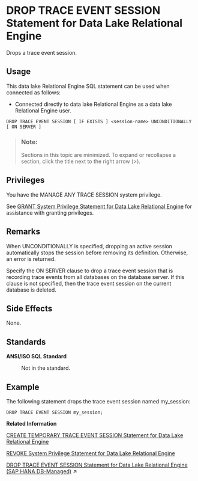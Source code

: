 <!-- loio816f77f16ce21014902f832b346099c2 -->

# DROP TRACE EVENT SESSION Statement for Data Lake Relational Engine

Drops a trace event session.



<a name="loio816f77f16ce21014902f832b346099c2__section_azh_5fj_znb"/>

## Usage

This data lake Relational Engine SQL statement can be used when connected as follows:

-   Connected directly to data lake Relational Engine as a data lake Relational Engine user.



```
DROP TRACE EVENT SESSION [ IF EXISTS ] <session-name> UNCONDITIONALLY [ ON SERVER ]
```



> ### Note:  
> Sections in this topic are minimized. To expand or recollapse a section, click the title next to the right arrow \(*\>*\).



<a name="loio816f77f16ce21014902f832b346099c2__drop_trace_event_session_priv1"/>

## Privileges

You have the MANAGE ANY TRACE SESSION system privilege.

See [GRANT System Privilege Statement for Data Lake Relational Engine](grant-system-privilege-statement-for-data-lake-relational-engine-a3dfcb0.md) for assistance with granting privileges.



<a name="loio816f77f16ce21014902f832b346099c2__drop_trace_event_session_remarks1"/>

## Remarks

When UNCONDITIONALLY is specified, dropping an active session automatically stops the session before removing its definition. Otherwise, an error is returned.

Specify the ON SERVER clause to drop a trace event session that is recording trace events from all databases on the database server. If this clause is not specified, then the trace event session on the current database is deleted.



<a name="loio816f77f16ce21014902f832b346099c2__drop_trace_event_session_side_effects1"/>

## Side Effects

None.



<a name="loio816f77f16ce21014902f832b346099c2__drop_trace_event_session_standards1"/>

## Standards


<dl>
<dt><b>

ANSI/ISO SQL Standard

</b></dt>
<dd>

Not in the standard.



</dd>
</dl>



## Example

The following statement drops the trace event session named my\_session:

```
DROP TRACE EVENT SESSION my_session;
```

**Related Information**  


[CREATE TEMPORARY TRACE EVENT SESSION Statement for Data Lake Relational Engine](create-temporary-trace-event-session-statement-for-data-lake-relational-engine-816cf4d.md "Creates a user trace event session.")

[REVOKE System Privilege Statement for Data Lake Relational Engine](revoke-system-privilege-statement-for-data-lake-relational-engine-a3eadda.md "Removes specific system privileges from specific users and the right to administer the privilege.")

[DROP TRACE EVENT SESSION Statement for Data Lake Relational Engine (SAP HANA DB-Managed)](https://help.sap.com/viewer/a898e08b84f21015969fa437e89860c8/2024_1_QRC/en-US/1b596abba6ea4afeb9284194d73b4dd2.html "Drops a trace event session.") :arrow_upper_right:

